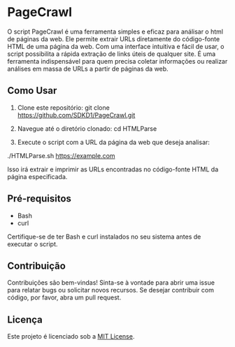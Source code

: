 # PageCrawl

O script PageCrawl é uma ferramenta simples e eficaz para análisar o html de páginas da web. Ele permite extrair URLs diretamente do código-fonte HTML de uma página da web. Com uma interface intuitiva e fácil de usar, o script possibilita a rápida extração de links úteis de qualquer site. É uma ferramenta indispensável para quem precisa coletar informações ou realizar análises em massa de URLs a partir de páginas da web.

## Como Usar

1. Clone este repositório:
git clone https://github.com/SDKD1/PageCrawl.git

2. Navegue até o diretório clonado:
cd HTMLParse

3. Execute o script com a URL da página da web que deseja analisar:

./HTMLParse.sh https://example.com

Isso irá extrair e imprimir as URLs encontradas no código-fonte HTML da página especificada.


## Pré-requisitos

- Bash
- curl

Certifique-se de ter Bash e curl instalados no seu sistema antes de executar o script.

## Contribuição

Contribuições são bem-vindas! Sinta-se à vontade para abrir uma issue para relatar bugs ou solicitar novos recursos. Se desejar contribuir com código, por favor, abra um pull request.

## Licença

Este projeto é licenciado sob a [MIT License](LICENSE).
